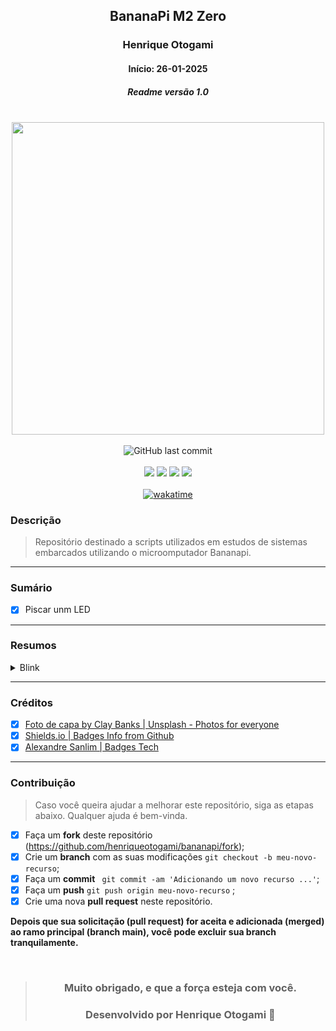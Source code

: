 <div align="center">

## BananaPi M2 Zero
### Henrique Otogami
#### Início: 26-01-2025
##### Readme versão 1.0

</div>
<br>
<div align="center">
<img width="500" src="https://github.com/henriqueotogami/todolistyoutube/blob/master/JAVA-Cover.png?raw=true">
</div>
<br>
<div align="center">
<img alt="GitHub last commit" src="https://img.shields.io/github/last-commit/henriqueotogami/bananapi">
</div>
<br>
<div align="center">
<img src="https://img.shields.io/github/issues/henriqueotogami/bananapi">
<img src="https://img.shields.io/github/forks/henriqueotogami/bananapi">
<img src="https://img.shields.io/github/stars/henriqueotogami/bananapi">
<img src="https://img.shields.io/github/license/henriqueotogami/bananapi">
</div>
<br>
<div align=center>
<a href="https://wakatime.com/badge/user/1e53636e-c916-4d50-9ce1-f3ac75a883e3/project/3ae4b915-02bd-437c-8c03-071716563261.svg"><img src="https://wakatime.com/badge/user/1e53636e-c916-4d50-9ce1-f3ac75a883e3/project/3ae4b915-02bd-437c-8c03-071716563261.svg" alt="wakatime"></a>
</div>

### Descrição
> Repositório destinado a scripts utilizados em estudos de sistemas embarcados utilizando o microomputador Bananapi.

<hr>

### Sumário
- [x] Piscar unm LED

<hr>

### Resumos

<details>
    <summary> Blink </summary>

##### Release v1.0

> [Artigo no Medium: Como piscar um LED utilizando BananaPi e Python via SSH](https://medium.com/@henriqueotogami/como-piscar-um-led-utilizando-bananapi-e-python-via-ssh-5519aed8567f)

Arquivos:

- fritzing/Blink.fzz
- python/blink.py
- shell/Blink.sh
- shell/SendBlink.sh

<hr>
</details>


<hr>

### Créditos
- [x] [Foto de capa by Clay Banks | Unsplash - Photos for everyone](https://unsplash.com/photos/oO6Gm16Cqcg)
- [x] [Shields.io | Badges Info from Github](https://img.shields.io)
- [x] [Alexandre Sanlim | Badges Tech](https://github.com/alexandresanlim/Badges4-README.md-Profile)

<hr>

### Contribuição
> Caso você queira ajudar a melhorar este repositório, siga as etapas abaixo.
> Qualquer ajuda é bem-vinda.

- [x] Faça um **fork** deste repositório (https://github.com/henriqueotogami/bananapi/fork);
- [x] Crie um **branch** com as suas modificações ` git checkout -b meu-novo-recurso `;
- [x] Faça um **commit** ` git commit -am 'Adicionando um novo recurso ...'`;
- [x] Faça um **push** ` git push origin meu-novo-recurso ` ;
- [x] Crie uma nova **pull request** neste repositório.

**Depois que sua solicitação (pull request) for aceita e adicionada (merged) ao ramo principal (branch main), você pode excluir sua branch tranquilamente.**

<div align="center">

<br>

> ### **Muito obrigado, e que a força esteja com você.**
>
> ### Desenvolvido por **Henrique Otogami** 🦁

</div>
